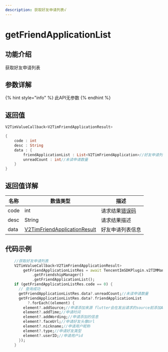```yaml
---
description: 获取好友申请列表√
---
```


# getFriendApplicationList

## 功能介绍

获取好友申请列表

## 参数详解

{% hint style="info" %}
此API无参数
{% endhint %}

## 返回值

```dart
V2TimValueCallback<V2TimFriendApplicationResult>

{
    code : int
    desc : String
    data : {
        friendApplicationList : List<V2TimFriendApplication>//好友申请列表
        unreadCount : int//未读申请数量
    }
}
```

## 返回值详解

| 名称   | 数值类型                                                                                  | 描述                                                             |
| ---- | ------------------------------------------------------------------------------------- | -------------------------------------------------------------- |
| code | int                                                                                   | 请求结果[错误码](https://cloud.tencent.com/document/product/269/1671) |
| desc | String                                                                                | 请求结果描述                                                         |
| data | [V2TimFriendApplicationResult](../keyClass/user/v2timfriendapplicationresult.md) | 好友申请列表信息                                                       |

## 代码示例

```dart
    //获取好友申请列表
    V2TimValueCallback<V2TimFriendApplicationResult>
        getFriendApplicationListRes = await TencentImSDKPlugin.v2TIMManager
            .getFriendshipManager()
            .getFriendApplicationList();
    if (getFriendApplicationListRes.code == 0) {
      // 查询成功
      getFriendApplicationListRes.data?.unreadCount;//未读申请数量
      getFriendApplicationListRes.data?.friendApplicationList
          ?.forEach((element) {
        element?.addSource;//申请添加来源 flutter会在发出请求的source前添加AddSource_Type_
        element?.addTime;//申请时间
        element?.addWording;//申请添加的信息
        element?.faceUrl;//申请好友头像Url
        element?.nickname;//申请用户昵称
        element?.type;//申请好友类型
        element?.userID;//申请用户id
      });
    }
```
